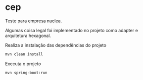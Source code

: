 # cep
Teste para empresa nuclea.

Algumas coisa legal foi implementado no projeto como adapter e arquitetura hexagonal.

Realiza a instalação das dependências do projeto
```bash
mvn clean install
```

Executa o projeto
```bash
mvn spring-boot:run
```
